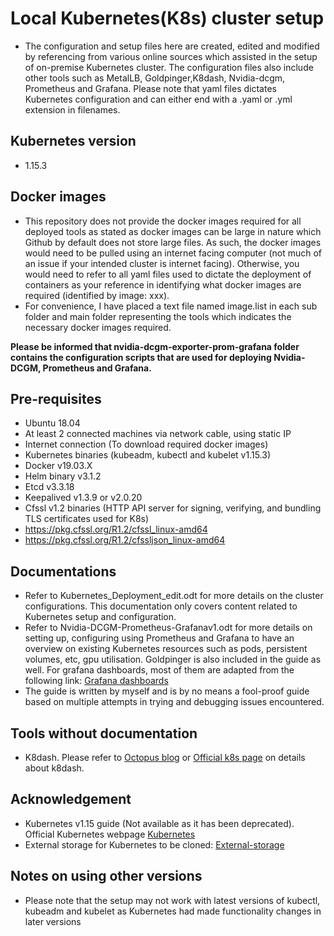 # Local Kubernetes(K8s) cluster setup 
- The configuration and setup files here are created, edited and modified by referencing from various online sources which assisted in the setup of on-premise Kubernetes cluster. The configuration files also include other tools such as MetalLB, Goldpinger,K8dash, Nvidia-dcgm, Prometheus and Grafana. Please note that yaml files dictates Kubernetes configuration and can either end with a .yaml or .yml extension in filenames.

## Kubernetes version
- 1.15.3

## Docker images 
- This repository does not provide the docker images required for all deployed tools as stated as docker images can be large in nature which Github by default does not store large files. As such, the docker images would need to be pulled using an internet facing computer (not much of an issue if your intended cluster is internet facing). Otherwise, you would need to refer to all yaml files used to dictate the deployment of containers as your reference in identifying what docker images are required (identified by image: xxx). 
- For convenience, I have placed a text file named image.list in each sub folder and main folder representing the tools which indicates the necessary docker images required.

**Please be informed that nvidia-dcgm-exporter-prom-grafana folder contains the configuration scripts that are used for deploying Nvidia-DCGM, Prometheus and Grafana.**

## Pre-requisites
- Ubuntu 18.04
- At least 2 connected machines via network cable, using static IP
- Internet connection (To download required docker images)
- Kubernetes binaries (kubeadm, kubectl and kubelet v1.15.3)
- Docker v19.03.X
- Helm binary v3.1.2
- Etcd v3.3.18
- Keepalived v1.3.9 or v2.0.20
- Cfssl v1.2 binaries (HTTP API server for signing, verifying, and bundling TLS certificates used for K8s)
 - https://pkg.cfssl.org/R1.2/cfssl_linux-amd64
 - https://pkg.cfssl.org/R1.2/cfssljson_linux-amd64

## Documentations
- Refer to Kubernetes_Deployment_edit.odt for more details on the cluster configurations. This documentation only covers content related to Kubernetes setup and configuration.
- Refer to Nvidia-DCGM-Prometheus-Grafanav1.odt for more details on setting up, configuring using Prometheus and Grafana to have an overview on existing Kubernetes resources such as pods, persistent volumes, etc, gpu utilisation. Goldpinger is also included in the guide as well. For grafana dashboards, most of them are adapted from the following link: [Grafana dashboards](https://grafana.com/grafana/dashboards)
- The guide is written by myself and is by no means a fool-proof guide based on multiple attempts in trying and debugging issues encountered.

## Tools without documentation
- K8dash. Please refer to [Octopus blog](https://octopus.com/blog/alternative-kubernetes-dashboards) or [Official k8s page](https://k8dash.io/) on details about k8dash.

## Acknowledgement
- Kubernetes v1.15 guide (Not available as it has been deprecated). Official Kubernetes webpage [Kubernetes](https://kubernetes.io/)
- External storage for Kubernetes to be cloned: [External-storage](https://github.com/kubernetes-incubator/external-storage.git)

## Notes on using other versions
- Please note that the setup may not work with latest versions of kubectl, kubeadm and kubelet as Kubernetes had made functionality changes in later versions

